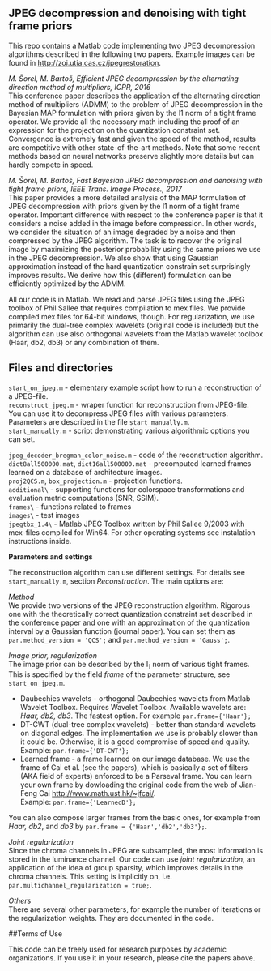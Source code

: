 ## JPEG decompression and denoising with tight frame priors
This repo contains a Matlab code implementing two JPEG decompression algorithms described in the following
two papers. Example images can be found in <http://zoi.utia.cas.cz/jpegrestoration>.

*M. Šorel, M. Bartoš, Efficient JPEG decompression by the alternating direction method of multipliers, ICPR, 2016*  
This conference paper describes the application of the alternating direction method of multipliers (ADMM) 
to the problem of JPEG decompression in the Bayesian MAP formulation with priors given by the 
l1 norm of a tight frame operator. We provide all the necessary math including the proof of an 
expression for the projection on the quantization constraint set. Convergence is extremely fast 
and given the speed of the method, results are competitive with other state-of-the-art methods. 
Note that some recent methods based on neural networks preserve slightly more details 
but can hardly compete in speed.  

*M. Šorel, M. Bartoš, Fast Bayesian JPEG decompression and denoising with tight frame priors, IEEE Trans. Image Process., 2017*  
This paper provides a more detailed analysis of the MAP formulation of JPEG decompression with 
priors given by the l1 norm of a tight frame operator. Important difference with respect to the 
conference paper is that it considers a noise added in the image before compression. In other words, 
we consider the situation of an image degraded by a noise and then compressed by the JPEG algorithm. 
The task is to recover the original image by maximizing the posterior probability using the same priors 
we use in the JPEG decompression. We also show that using Gaussian approximation instead of 
the hard quantization constrain set surprisingly improves results. We derive how this (different) 
formulation can be efficiently optimized by the ADMM.

All our code is in Matlab. We read and parse JPEG files using the JPEG toolbox of Phil Sallee
that requires compilation to mex files. We provide compiled mex files for 64-bit windows, though.
For regularization, we use primarily the dual-tree complex wavelets (original code is included) but the algorithm 
can use also orthogonal wavelets from the Matlab wavelet toolbox (Haar, db2, db3) or any combination of them.   

## Files and directories
`start_on_jpeg.m` - elementary example script how to run a reconstruction of a JPEG-file.  
`reconstruct_jpeg.m` - wraper function for reconstruction from JPEG-file. You can use it to 
decompress JPEG files with various parameters. Parameters are described in the file `start_manually.m`.   
`start_manually.m` - script demonstrating various algorithmic options you can set. 

`jpeg_decoder_bregman_color_noise.m` - code of the reconstruction algorithm.  
`dict8all500000.mat`, `dict16all500000.mat` - precomputed learned frames learned on a database of architecture images.  
`proj2QCS.m`, `box_projection.m` - projection functions.  
`additional\` - supporting functions for colorspace transformations and evaluation metric computations (SNR, SSIM).  
`frames\` - functions related to frames  
`images\` - test images  
`jpegtbx_1.4\` - Matlab JPEG Toolbox written by Phil Sallee 9/2003 with mex-files compiled for Win64. For other operating systems see instalation instructions inside.

**Parameters and settings**

The reconstruction algorithm can use different settings. For details see `start_manually.m`, 
section *Reconstruction*. The main options are:

*Method*  
We provide two versions of the JPEG reconstruction algorithm. Rigorous one with
the theoretically correct quantization constraint set described in the conference paper
and one with an approximation of the quantization interval by a Gaussian function
(journal paper).
You can set them as
`par.method_version = 'QCS';` and `par.method_version = 'Gauss';`.

*Image prior, regularization*  
The image prior can be described by the l<sub>1</sub> norm of various tight frames. 
This is specified by the field <em>frame</em> of the parameter structure, see `start_on_jpeg.m`.

* Daubechies wavelets - orthogonal Daubechies wavelets from Matlab Wavelet Toolbox. Requires Wavelet Toolbox. 
Available wavelets are: *Haar, db2, db3*. The fastest option. For example `par.frame={'Haar'};`
* DT-CWT (dual-tree complex wavelets) - better than standard wavelets on diagonal edges. The implementation
we use is probably slower than it could be. Otherwise, it is a good compromise of speed and quality.  
Example: `par.frame={'DT-CWT'};`
* Learned frame - a frame learned on our image database. We use the frame of Cai et al. (see the papers), which
is basically a set of filters (AKA field of experts) enforced to be a Parseval frame. 
You can learn your own frame by dowloading the original code from the web of Jian-Feng Cai
<http://www.math.ust.hk/~jfcai/>.  
Example: `par.frame={'LearnedD'};`

You can also compose larger frames from the basic ones, for example from  *Haar, db2*, and *db3*
by  `par.frame = {'Haar','db2','db3'};`.

*Joint regularization*  
Since the chroma channels in JPEG are subsampled, the most information is stored in the
luminance channel. Our code can use *joint regularization*, an application of the idea of 
group sparsity, which improves details in the chroma channels.  This setting is implicitly on, i.e.
`par.multichannel_regularization = true;`.

*Others*  
There are several other parameters, for example the number of iterations
or the regularization weights. They are documented in the code.


##Terms of Use

This code can be freely used for research purposes by academic organizations.
If you use it in your research, please cite the papers above.